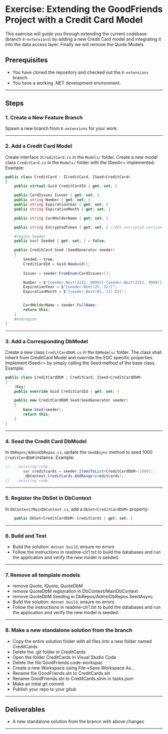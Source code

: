 # Exercise: Extending the GoodFriends Project with a Credit Card Model

This exercise will guide you through extending the current codebase (branch `8-extensions`) by adding a new Credit Card model and integrating it into the data access layer. Finally we will remove the Quote Models

## Prerequisites
- You have cloned the repository and checked out the `8-extensions` branch.
- You have a working .NET development environment.

---

## Steps

### 1. Create a New Feature Branch
Spawn a new branch from `8-extensions` for your work:

---

### 2. Add a Credit Card Model
Create interface `ICreditCard.cs` in the `Models/` folder.
Create a new model class `CreditCard.cs` in the `Models/` folder with the ISeed<> implemented. Example:

```csharp
public class CreditCard : ICreditCard, ISeed<CreditCard>
{
    public virtual Guid CreditCardId { get; set; }

    public CardIssues Issuer { get; set; }
    public string Number { get; set; }
    public string ExpirationYear { get; set; }
    public string ExpirationMonth { get; set; }    

    public string CardHolderName { get; set; }

    public string EncryptedToken { get; set; } //AES encrypted version of the cc

    #region Seeder
    public bool Seeded { get; set; } = false;

    public CreditCard Seed (SeedGenerator seeder)
    {
        Seeded = true;
        CreditCardId = Guid.NewGuid();
        
        Issuer = seeder.FromEnum<CardIssues>();

        Number = $"{seeder.Next(2222, 9999)}-{seeder.Next(2222, 9999)}-{seeder.Next(2222, 9999)}-{seeder.Next(2222, 9999)}";
        ExpirationYear = $"{seeder.Next(25, 32)}";
        ExpirationMonth = $"{seeder.Next(01, 13):D2}";


        CardHolderName = seeder.FullName;
        return this;
    }
    #endregion
}
```
---

### 3. Add a Corresponding DbModel
Create a new class `CreditCardDbM.cs` in the `DbModels/` folder. The class shall inherit from CreditCard Model and override the EGC specific properties. 
Implement ISeed<> by simply calling the Seed method of the base class. Example:

```csharp
public class CreditCardDbM : CreditCard, ISeed<CreditCardDbM>
{
    [Key]
    public override Guid CreditCardId { get; set; }

    public new CreditCardDbM Seed(SeedGenerator seeder)
    {
        base.Seed(seeder);
        return this;
    }
}
```

---


### 4. Seed the Credit Card DbModel
In `DbRepos/AdminDbRepos.cs`, update the `SeedAsync` method to seed 1000 `CreditCardDbM` instance. Example:

```csharp
// ...existing code...
        var creditcards = seeder.ItemsToList<CreditCardDbM>(1000);
        _dbContext.CreditCards.AddRange(creditcards);
// ...existing code...
```

---

### 5. Register the DbSet in DbContext
In `DbContext/MainDbContext.cs`, add a `DbSet<CreditCardDbM>` property:

```csharp
    public DbSet<CreditCardDbM> CreditCards { get; set; }
```

---

### 6. Build and Test
- Build the solution: `dotnet build`, ensure no errors
- Follow the instructions in readme-clr1.txt to build the databases and run the application and verify the new model is seeded.

---

### 7. Remove all template models
- remove Quote, IQuote, QuoteDbM
- remove QuoteDbM registration in DbContext/MainDbContext
- remove QuoteDbM Seeding in DbRepos/AdminDbRepos.SeedAsync.
- Build the solution: `dotnet build`, ensure no errors
- Follow the instructions in readme-clr1.txt to build the databases and run the application and verify the new model is seeded.

---

### 8. Make a new standalone solution from the branch
- Copy the entire solution folder with all files into a new folder named CreditCards
- Delete the .git folder in CreditCards
- Open the folder CreditCards in Visual Studio Code
- Delete the file GoodFriends.code-workspac
- Create a new Workspace using File->Save Workspace As...
- Rename file GoodFriends.sln to CreditCards.sln 
- Rename GoodFriends.sln to CreditCards.slnin in tasks.json
- Make an intial git commit
- Publish your repo to your gitub


---

## Deliverables
- A new standalone solution from the brancn with above changes
---
